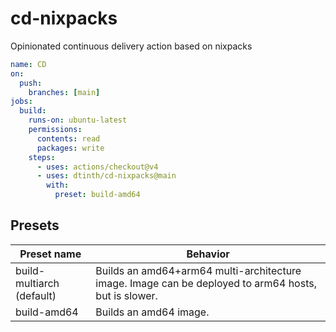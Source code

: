 # cd-nixpacks
Opinionated continuous delivery action based on nixpacks

```yaml
name: CD
on:
  push:
    branches: [main]
jobs:
  build:
    runs-on: ubuntu-latest
    permissions:
      contents: read
      packages: write
    steps:
      - uses: actions/checkout@v4
      - uses: dtinth/cd-nixpacks@main
        with:
          preset: build-amd64
```

## Presets

| Preset name | Behavior |
| --- | --- |
| build-multiarch (default) | Builds an amd64+arm64 multi-architecture image. Image can be deployed to arm64 hosts, but is slower. |
| build-amd64 | Builds an amd64 image. |
